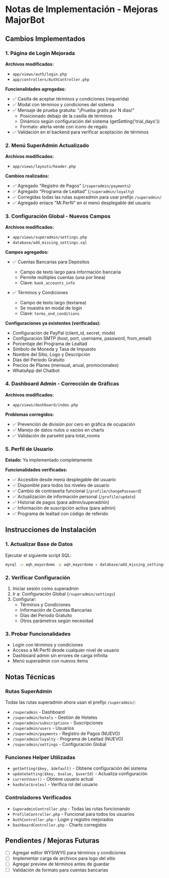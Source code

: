 # Notas de Implementación - Mejoras MajorBot

## Cambios Implementados

### 1. Página de Login Mejorada
**Archivos modificados:**
- `app/views/auth/login.php`
- `app/controllers/AuthController.php`

**Funcionalidades agregadas:**
- ✅ Casilla de aceptar términos y condiciones (requerida)
- ✅ Modal con términos y condiciones del sistema
- ✅ Mensaje de prueba gratuita: "¡Prueba gratis por N días!" 
  - Posicionado debajo de la casilla de términos
  - Dinámico según configuración del sistema (getSetting('trial_days'))
  - Formato: alerta verde con icono de regalo
- ✅ Validación en el backend para verificar aceptación de términos

### 2. Menú SuperAdmin Actualizado
**Archivos modificados:**
- `app/views/layouts/header.php`

**Cambios realizados:**
- ✅ Agregado "Registro de Pagos" (`/superadmin/payments`)
- ✅ Agregado "Programa de Lealtad" (`/superadmin/loyalty`)
- ✅ Corregidas todas las rutas superadmin para usar prefijo `/superadmin/`
- ✅ Agregado enlace "Mi Perfil" en el menú desplegable del usuario

### 3. Configuración Global - Nuevos Campos
**Archivos modificados:**
- `app/views/superadmin/settings.php`
- `database/add_missing_settings.sql`

**Campos agregados:**
- ✅ Cuentas Bancarias para Depósitos
  - Campo de texto largo para información bancaria
  - Permite múltiples cuentas (una por línea)
  - Clave: `bank_accounts_info`
  
- ✅ Términos y Condiciones
  - Campo de texto largo (textarea)
  - Se muestra en modal de login
  - Clave: `terms_and_conditions`

**Configuraciones ya existentes (verificadas):**
- Configuración de PayPal (client_id, secret, mode)
- Configuración SMTP (host, port, username, password, from_email)
- Porcentaje del Programa de Lealtad
- Símbolo de Moneda y Tasa de Impuesto
- Nombre del Sitio, Logo y Descripción
- Días del Periodo Gratuito
- Precios de Planes (mensual, anual, promocionales)
- WhatsApp del Chatbot

### 4. Dashboard Admin - Corrección de Gráficas
**Archivos modificados:**
- `app/views/dashboard/index.php`

**Problemas corregidos:**
- ✅ Prevención de división por cero en gráfica de ocupación
- ✅ Manejo de datos nulos o vacíos en charts
- ✅ Validación de parseInt para total_rooms

### 5. Perfil de Usuario
**Estado:** Ya implementado completamente

**Funcionalidades verificadas:**
- ✅ Accesible desde menú desplegable del usuario
- ✅ Disponible para todos los niveles de usuario
- ✅ Cambio de contraseña funcional (`/profile/changePassword`)
- ✅ Actualización de información personal (`/profile/update`)
- ✅ Historial de pagos (para admin/superadmin)
- ✅ Información de suscripción activa (para admin)
- ✅ Programa de lealtad con código de referido

## Instrucciones de Instalación

### 1. Actualizar Base de Datos
Ejecutar el siguiente script SQL:
```bash
mysql -u aqh_mayordomo -p aqh_mayordomo < database/add_missing_settings.sql
```

### 2. Verificar Configuración
1. Iniciar sesión como superadmin
2. Ir a: Configuración Global (`/superadmin/settings`)
3. Configurar:
   - Términos y Condiciones
   - Información de Cuentas Bancarias
   - Días del Periodo Gratuito
   - Otros parámetros según necesidad

### 3. Probar Funcionalidades
- Login con términos y condiciones
- Acceso a Mi Perfil desde cualquier nivel de usuario
- Dashboard admin sin errores de carga infinita
- Menú superadmin con nuevos ítems

## Notas Técnicas

### Rutas SuperAdmin
Todas las rutas superadmin ahora usan el prefijo `/superadmin/`:
- `/superadmin` - Dashboard
- `/superadmin/hotels` - Gestión de Hoteles
- `/superadmin/subscriptions` - Suscripciones
- `/superadmin/users` - Usuarios
- `/superadmin/payments` - Registro de Pagos (NUEVO)
- `/superadmin/loyalty` - Programa de Lealtad (NUEVO)
- `/superadmin/settings` - Configuración Global

### Funciones Helper Utilizadas
- `getSetting($key, $default)` - Obtiene configuración del sistema
- `updateSetting($key, $value, $userId)` - Actualiza configuración
- `currentUser()` - Obtiene usuario actual
- `hasRole($roles)` - Verifica rol del usuario

### Controladores Verificados
- `SuperadminController.php` - Todas las rutas funcionando
- `ProfileController.php` - Funcional para todos los usuarios
- `AuthController.php` - Login y registro mejorados
- `DashboardController.php` - Charts corregidos

## Pendientes / Mejoras Futuras
- [ ] Agregar editor WYSIWYG para términos y condiciones
- [ ] Implementar carga de archivos para logo del sitio
- [ ] Agregar preview de términos antes de guardar
- [ ] Validación de formato para cuentas bancarias
